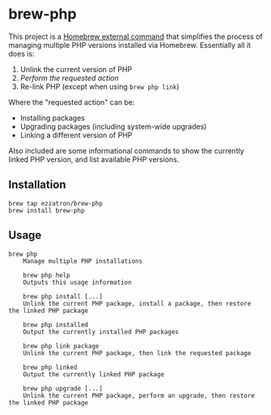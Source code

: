 # brew-php

This project is a [Homebrew external command] that simplifies the process of
managing multiple PHP versions installed via Homebrew. Essentially all it does
is:

1. Unlink the current version of PHP
2. *Perform the requested action*
3. Re-link PHP (except when using `brew php link`)

Where the "requested action" can be:

- Installing packages
- Upgrading packages (including system-wide upgrades)
- Linking a different version of PHP

Also included are some informational commands to show the currently linked PHP
version, and list available PHP versions.

## Installation

    brew tap ezzatron/brew-php
    brew install brew-php

## Usage

```
brew php
    Manage multiple PHP installations

    brew php help
    Outputs this usage information

    brew php install [...]
    Unlink the current PHP package, install a package, then restore the linked PHP package

    brew php installed
    Output the currently installed PHP packages

    brew php link package
    Unlink the current PHP package, then link the requested package

    brew php linked
    Output the currently linked PHP package

    brew php upgrade [...]
    Unlink the current PHP package, perform an upgrade, then restore the linked PHP package
```

[homebrew external command]: https://docs.brew.sh/External-Commands
